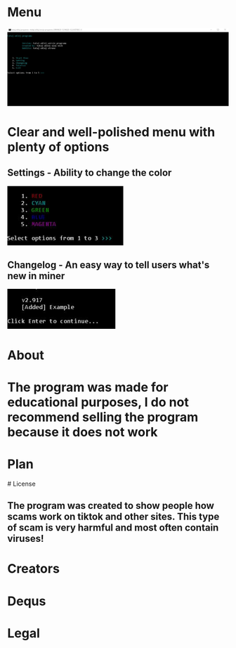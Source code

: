 # Menu
<img src="pics/Menu.JPG">
<h1>Clear and well-polished menu with plenty of options</h1>
<h2>Settings - Ability to change the color</h2>
<img src="pics/Colors.JPG">
<h2>Changelog - An easy way to tell users what's new in miner</h2>
<img src="pics/Changelog.JPG">

# About
<h1>The program was made for educational purposes, I do not recommend selling the program because it does not work</h1>
<h1>Plan</h1># License
<h2>The program was created to show people how scams work on tiktok and other sites. This type of scam is very harmful and most often contain viruses!</h2>

# Creators
<h1>Dequs</h1>
<h1>Legal</h1>
